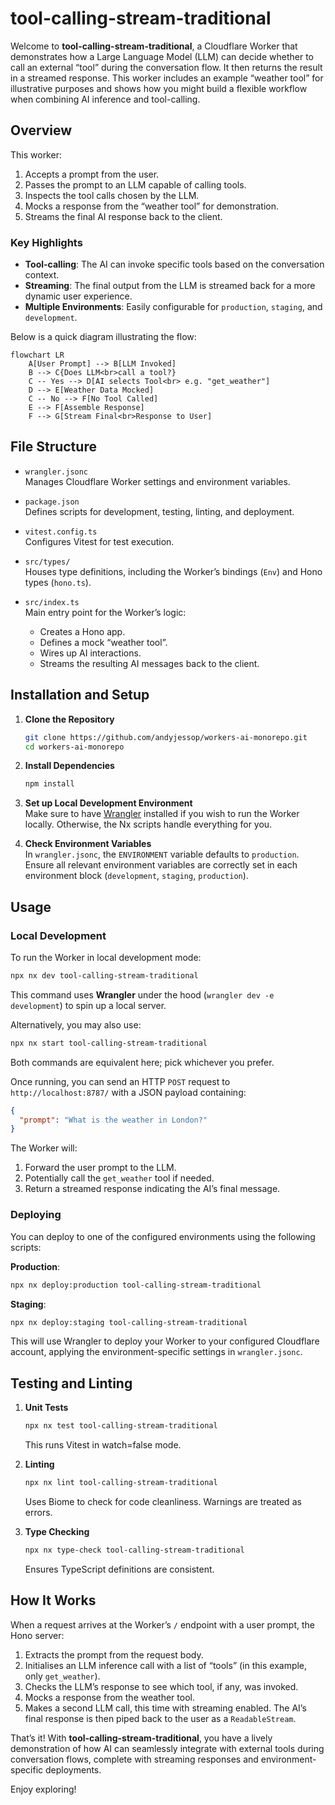 # tool-calling-stream-traditional

Welcome to **tool-calling-stream-traditional**, a Cloudflare Worker that demonstrates how a Large Language Model (LLM) can decide whether to call an external “tool” during the conversation flow. It then returns the result in a streamed response. This worker includes an example “weather tool” for illustrative purposes and shows how you might build a flexible workflow when combining AI inference and tool-calling.

## Overview

This worker:
1. Accepts a prompt from the user.
2. Passes the prompt to an LLM capable of calling tools.
3. Inspects the tool calls chosen by the LLM.
4. Mocks a response from the “weather tool” for demonstration.
5. Streams the final AI response back to the client.

### Key Highlights

- **Tool-calling**: The AI can invoke specific tools based on the conversation context.  
- **Streaming**: The final output from the LLM is streamed back for a more dynamic user experience.  
- **Multiple Environments**: Easily configurable for `production`, `staging`, and `development`.

Below is a quick diagram illustrating the flow:

```mermaid
flowchart LR
    A[User Prompt] --> B[LLM Invoked]
    B --> C{Does LLM<br>call a tool?}
    C -- Yes --> D[AI selects Tool<br> e.g. "get_weather"]
    D --> E[Weather Data Mocked]
    C -- No --> F[No Tool Called]
    E --> F[Assemble Response]
    F --> G[Stream Final<br>Response to User]
```

## File Structure

- `wrangler.jsonc`  
  Manages Cloudflare Worker settings and environment variables.

- `package.json`  
  Defines scripts for development, testing, linting, and deployment.

- `vitest.config.ts`  
  Configures Vitest for test execution.

- `src/types/`  
  Houses type definitions, including the Worker’s bindings (`Env`) and Hono types (`hono.ts`).

- `src/index.ts`  
  Main entry point for the Worker’s logic:
  - Creates a Hono app.
  - Defines a mock “weather tool”.
  - Wires up AI interactions.
  - Streams the resulting AI messages back to the client.

## Installation and Setup

1. **Clone the Repository**
   ```bash
   git clone https://github.com/andyjessop/workers-ai-monorepo.git
   cd workers-ai-monorepo
   ```
2. **Install Dependencies**
   ```bash
   npm install
   ```
3. **Set up Local Development Environment**  
   Make sure to have [Wrangler](https://developers.cloudflare.com/workers/wrangler) installed if you wish to run the Worker locally. Otherwise, the Nx scripts handle everything for you.

4. **Check Environment Variables**  
   In `wrangler.jsonc`, the `ENVIRONMENT` variable defaults to `production`. Ensure all relevant environment variables are correctly set in each environment block (`development`, `staging`, `production`).

## Usage

### Local Development
To run the Worker in local development mode:
```bash
npx nx dev tool-calling-stream-traditional
```
This command uses **Wrangler** under the hood (`wrangler dev -e development`) to spin up a local server.

Alternatively, you may also use:
```bash
npx nx start tool-calling-stream-traditional
```
Both commands are equivalent here; pick whichever you prefer.

Once running, you can send an HTTP `POST` request to `http://localhost:8787/` with a JSON payload containing:
```json
{
  "prompt": "What is the weather in London?"
}
```
The Worker will:
1. Forward the user prompt to the LLM.
2. Potentially call the `get_weather` tool if needed.
3. Return a streamed response indicating the AI’s final message.

### Deploying

You can deploy to one of the configured environments using the following scripts:

**Production**:
```bash
npx nx deploy:production tool-calling-stream-traditional
```

**Staging**:
```bash
npx nx deploy:staging tool-calling-stream-traditional
```

This will use Wrangler to deploy your Worker to your configured Cloudflare account, applying the environment-specific settings in `wrangler.jsonc`.

## Testing and Linting

1. **Unit Tests**
   ```bash
   npx nx test tool-calling-stream-traditional
   ```
   This runs Vitest in watch=false mode.

2. **Linting**
   ```bash
   npx nx lint tool-calling-stream-traditional
   ```
   Uses Biome to check for code cleanliness. Warnings are treated as errors.

3. **Type Checking**
   ```bash
   npx nx type-check tool-calling-stream-traditional
   ```
   Ensures TypeScript definitions are consistent.

## How It Works

When a request arrives at the Worker’s `/` endpoint with a user prompt, the Hono server:
1. Extracts the prompt from the request body.
2. Initialises an LLM inference call with a list of “tools” (in this example, only `get_weather`).
3. Checks the LLM’s response to see which tool, if any, was invoked.
4. Mocks a response from the weather tool.
5. Makes a second LLM call, this time with streaming enabled. The AI’s final response is then piped back to the user as a `ReadableStream`.

That’s it! With **tool-calling-stream-traditional**, you have a lively demonstration of how AI can seamlessly integrate with external tools during conversation flows, complete with streaming responses and environment-specific deployments.

Enjoy exploring!
